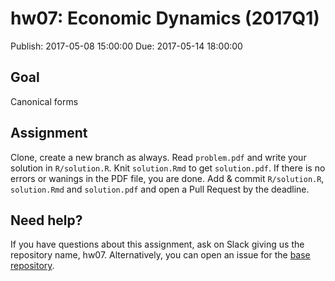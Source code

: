# hw07: Economic Dynamics (2017Q1)

Publish: 2017-05-08 15:00:00
Due: 2017-05-14 18:00:00

## Goal

Canonical forms

## Assignment

Clone, create a new branch as always. Read `problem.pdf` and write your solution in `R/solution.R`. Knit `solution.Rmd` to get `solution.pdf`. If there is no errors or wanings in the PDF file, you are done. Add & commit `R/solution.R`, `solution.Rmd` and `solution.pdf` and open a Pull Request by the deadline.

## Need help?

If you have questions about this assignment, ask on Slack giving us the repository name, hw07. Alternatively, you can open an issue for the [base repository](https://github.com/rokko-ed17q1/hw07/issues).
